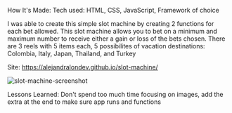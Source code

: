 How It's Made:
Tech used: HTML, CSS, JavaScript, Framework of choice

I was able to create this simple slot machine by creating 2 functions for each bet allowed.
This slot machine allows you to bet on a minimum and maximum number to receive either a gain or loss of the bets chosen.
There are 3 reels with 5 items each, 5 possibilites of vacation destinations: Colombia, Italy, Japan, Thailand, and Turkey

Site: https://alejandralondev.github.io/slot-machine/ 

![slot-machine-screenshot](https://github.com/alejandralondev/slot-machine/assets/145242183/b8ef9d32-744d-42de-8685-e08786b57180)

Lessons Learned:
Don't spend too much time focusing on images, add the extra at the end to make sure app runs and functions

